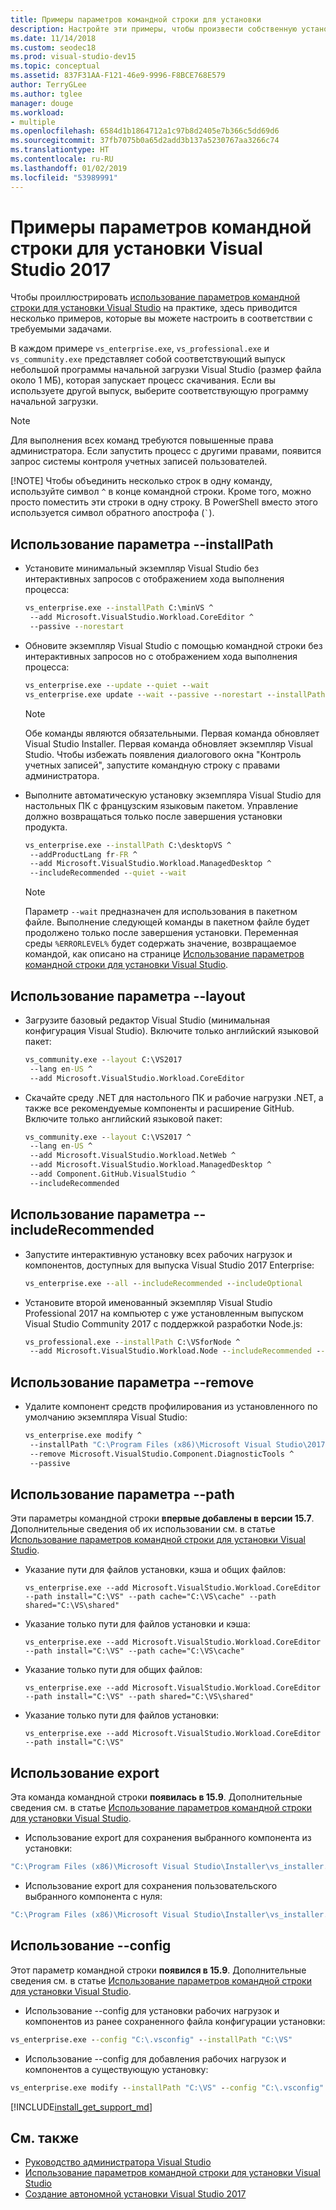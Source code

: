 ```yaml
---
title: Примеры параметров командной строки для установки
description: Настройте эти примеры, чтобы произвести собственную установку Visual Studio из командной строки.
ms.date: 11/14/2018
ms.custom: seodec18
ms.prod: visual-studio-dev15
ms.topic: conceptual
ms.assetid: 837F31AA-F121-46e9-9996-F8BCE768E579
author: TerryGLee
ms.author: tglee
manager: douge
ms.workload:
- multiple
ms.openlocfilehash: 6584d1b1864712a1c97b8d2405e7b366c5dd69d6
ms.sourcegitcommit: 37fb7075b0a65d2add3b137a5230767aa3266c74
ms.translationtype: HT
ms.contentlocale: ru-RU
ms.lasthandoff: 01/02/2019
ms.locfileid: "53989991"
---
```

# <a name="command-line-parameter-examples-for-visual-studio-2017-installation"></a>Примеры параметров командной строки для установки Visual Studio 2017

Чтобы проиллюстрировать [использование параметров командной строки для установки Visual Studio](use-command-line-parameters-to-install-visual-studio.md) на практике, здесь приводится несколько примеров, которые вы можете настроить в соответствии с требуемыми задачами.

В каждом примере `vs_enterprise.exe`, `vs_professional.exe` и `vs_community.exe` представляет собой соответствующий выпуск небольшой программы начальной загрузки Visual Studio (размер файла около 1 МБ), которая запускает процесс скачивания. Если вы используете другой выпуск, выберите соответствующую программу начальной загрузки.

> [!NOTE]
> Для выполнения всех команд требуются повышенные права администратора. Если запустить процесс с другими правами, появится запрос системы контроля учетных записей пользователей.
>
> [!NOTE]
>  Чтобы объединить несколько строк в одну команду, используйте символ `^` в конце командной строки. Кроме того, можно просто поместить эти строки в одну строку. В PowerShell вместо этого используется символ обратного апострофа (`` ` ``).

## <a name="using---installpath"></a>Использование параметра --installPath

* Установите минимальный экземпляр Visual Studio без интерактивных запросов с отображением хода выполнения процесса:

  ```cmd
  vs_enterprise.exe --installPath C:\minVS ^
   --add Microsoft.VisualStudio.Workload.CoreEditor ^
   --passive --norestart
  ```

* Обновите экземпляр Visual Studio с помощью командной строки без интерактивных запросов но с отображением хода выполнения процесса:

  ```cmd
  vs_enterprise.exe --update --quiet --wait
  vs_enterprise.exe update --wait --passive --norestart --installPath "C:\installPathVS"
  ```

  > [!NOTE]
  > Обе команды являются обязательными. Первая команда обновляет Visual Studio Installer. Первая команда обновляет экземпляр Visual Studio. Чтобы избежать появления диалогового окна "Контроль учетных записей", запустите командную строку с правами администратора.

* Выполните автоматическую установку экземпляра Visual Studio для настольных ПК с французским языковым пакетом. Управление должно возвращаться только после завершения установки продукта.

  ```cmd
  vs_enterprise.exe --installPath C:\desktopVS ^
   --addProductLang fr-FR ^
   --add Microsoft.VisualStudio.Workload.ManagedDesktop ^
   --includeRecommended --quiet --wait
  ```

  > [!NOTE]
  > Параметр `--wait` предназначен для использования в пакетном файле. Выполнение следующей команды в пакетном файле будет продолжено только после завершения установки. Переменная среды `%ERRORLEVEL%` будет содержать значение, возвращаемое командой, как описано на странице [Использование параметров командной строки для установки Visual Studio](use-command-line-parameters-to-install-visual-studio.md).

## <a name="using---layout"></a>Использование параметра --layout

* Загрузите базовый редактор Visual Studio (минимальная конфигурация Visual Studio). Включите только английский языковой пакет:

  ```cmd
  vs_community.exe --layout C:\VS2017
   --lang en-US ^
   --add Microsoft.VisualStudio.Workload.CoreEditor
  ```

* Скачайте среду .NET для настольного ПК и рабочие нагрузки .NET, а также все рекомендуемые компоненты и расширение GitHub. Включите только английский языковой пакет:

  ```cmd
  vs_community.exe --layout C:\VS2017 ^
   --lang en-US ^
   --add Microsoft.VisualStudio.Workload.NetWeb ^
   --add Microsoft.VisualStudio.Workload.ManagedDesktop ^
   --add Component.GitHub.VisualStudio ^
   --includeRecommended
  ```

## <a name="using---includerecommended"></a>Использование параметра --includeRecommended

* Запустите интерактивную установку всех рабочих нагрузок и компонентов, доступных для выпуска Visual Studio 2017 Enterprise:

  ```cmd
  vs_enterprise.exe --all --includeRecommended --includeOptional
  ```

* Установите второй именованный экземпляр Visual Studio Professional 2017 на компьютер с уже установленным выпуском Visual Studio Community 2017 с поддержкой разработки Node.js:

  ```cmd
  vs_professional.exe --installPath C:\VSforNode ^
   --add Microsoft.VisualStudio.Workload.Node --includeRecommended --nickname VSforNode
  ```

## <a name="using---remove"></a>Использование параметра --remove

* Удалите компонент средств профилирования из установленного по умолчанию экземпляра Visual Studio:

  ```cmd
  vs_enterprise.exe modify ^
   --installPath "C:\Program Files (x86)\Microsoft Visual Studio\2017\Enterprise" ^
   --remove Microsoft.VisualStudio.Component.DiagnosticTools ^
   --passive
  ```

## <a name="using---path"></a>Использование параметра --path

Эти параметры командной строки **впервые добавлены в версии 15.7**. Дополнительные сведения об их использовании см. в статье [Использование параметров командной строки для установки Visual Studio](use-command-line-parameters-to-install-visual-studio.md).

* Указание пути для файлов установки, кэша и общих файлов:

  `vs_enterprise.exe --add Microsoft.VisualStudio.Workload.CoreEditor --path install="C:\VS" --path cache="C:\VS\cache" --path shared="C:\VS\shared"`

* Указание только пути для файлов установки и кэша:

  `vs_enterprise.exe --add Microsoft.VisualStudio.Workload.CoreEditor --path install="C:\VS" --path cache="C:\VS\cache"`

* Указание только пути для общих файлов:

  `vs_enterprise.exe --add Microsoft.VisualStudio.Workload.CoreEditor --path install="C:\VS" --path shared="C:\VS\shared"`

* Указание только пути для файлов установки:

  `vs_enterprise.exe --add Microsoft.VisualStudio.Workload.CoreEditor --path install="C:\VS"`

## <a name="using-export"></a>Использование export

Эта команда командной строки **появилась в 15.9**. Дополнительные сведения см. в статье [Использование параметров командной строки для установки Visual Studio](use-command-line-parameters-to-install-visual-studio.md).

* Использование export для сохранения выбранного компонента из установки:

```cmd
"C:\Program Files (x86)\Microsoft Visual Studio\Installer\vs_installer.exe" export --installPath "C:\VS" --config "C:\.vsconfig"
```

* Использование export для сохранения пользовательского выбранного компонента с нуля:

```cmd
"C:\Program Files (x86)\Microsoft Visual Studio\Installer\vs_installer.exe" export --add Microsoft.VisualStudio.Workload.ManagedDesktop --includeRecommended --config "C:\.vsconfig"
```

## <a name="using---config"></a>Использование --config

Этот параметр командной строки **появился в 15.9**. Дополнительные сведения см. в статье [Использование параметров командной строки для установки Visual Studio](use-command-line-parameters-to-install-visual-studio.md).

* Использование --config для установки рабочих нагрузок и компонентов из ранее сохраненного файла конфигурации установки:

```cmd
vs_enterprise.exe --config "C:\.vsconfig" --installPath "C:\VS"
```

* Использование --config для добавления рабочих нагрузок и компонентов а существующую установку:

```cmd
vs_enterprise.exe modify --installPath "C:\VS" --config "C:\.vsconfig"
```


[!INCLUDE[install_get_support_md](includes/install_get_support_md.md)]

## <a name="see-also"></a>См. также

* [Руководство администратора Visual Studio](visual-studio-administrator-guide.md)
* [Использование параметров командной строки для установки Visual Studio](use-command-line-parameters-to-install-visual-studio.md)
* [Создание автономной установки Visual Studio 2017](create-an-offline-installation-of-visual-studio.md)
